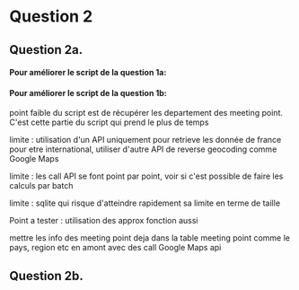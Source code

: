# Question 2
## Question 2a.

#### Pour améliorer le script de la question 1a:


#### Pour améliorer le script de la question 1b:
point faible du script est de récupérer les departement des meeting point. C'est cette partie du script qui prend
le plus de temps 

limite : utilisation d'un API uniquement pour retrieve les donnée de france
pour etre international, utiliser d'autre API de reverse geocoding comme Google Maps

limite : les call API se font point par point, voir si c'est possible de faire les calculs par batch

limite : sqlite qui risque d'atteindre rapidement sa limite en terme de taille

Point a tester : utilisation des approx fonction aussi 

mettre les info des meeting point deja dans la table meeting point comme le pays, region etc en amont avec des call
Google Maps api


## Question 2b.